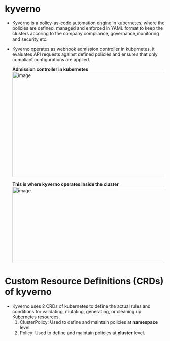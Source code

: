 # kyverno
- Kyverno is a policy-as-code automation engine in kubernetes, where the policies are defined, managed and enforced in YAML format to keep the clusters accoring to the company compliance, governance,monitoring and security etc.
- Kyverno operates as webhook admission controller in kubernetes, it evaluates API requests against defined policies and ensures that only compliant configurations are applied.
  
  **Admission controller in kubernetes**
  <img width="800" height="332" alt="image" src="https://github.com/user-attachments/assets/3f5fc838-ed6f-4782-ab66-9de99974b5c2" />
  
  **This is where kyverno operates inside the cluster**
  <img width="800" height="241" alt="image" src="https://github.com/user-attachments/assets/02a9bcc1-e78d-4375-bfaf-6356ac14abea" />

# Custom Resource Definitions (CRDs) of kyverno
- Kyverno uses 2 CRDs of kubernetes to define the actual rules and conditions for validating, mutating, generating, or cleaning up Kubernetes resources.
  1. ClusterPolicy: Used to define and maintain policies at **namespace** level.
  2. Policy: Used to define and maintain policies at **cluster** level.
